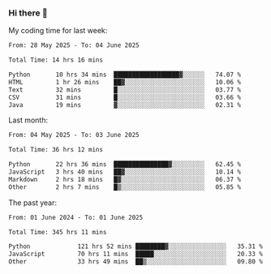 ### Hi there 👋

My coding time for last week:

<!--START_SECTION:week-->

```txt
From: 28 May 2025 - To: 04 June 2025

Total Time: 14 hrs 16 mins

Python       10 hrs 34 mins  ██████████████████▓░░░░░░   74.07 %
HTML         1 hr 26 mins    ██▓░░░░░░░░░░░░░░░░░░░░░░   10.06 %
Text         32 mins         █░░░░░░░░░░░░░░░░░░░░░░░░   03.77 %
CSV          31 mins         █░░░░░░░░░░░░░░░░░░░░░░░░   03.66 %
Java         19 mins         ▓░░░░░░░░░░░░░░░░░░░░░░░░   02.31 %
```

<!--END_SECTION:week-->

Last month:

<!--START_SECTION:month-->

```txt
From: 04 May 2025 - To: 03 June 2025

Total Time: 36 hrs 12 mins

Python       22 hrs 36 mins  ███████████████▓░░░░░░░░░   62.45 %
JavaScript   3 hrs 40 mins   ██▓░░░░░░░░░░░░░░░░░░░░░░   10.14 %
Markdown     2 hrs 18 mins   █▓░░░░░░░░░░░░░░░░░░░░░░░   06.37 %
Other        2 hrs 7 mins    █▒░░░░░░░░░░░░░░░░░░░░░░░   05.85 %
```

<!--END_SECTION:month-->

The past year:

<!--START_SECTION:year-->

```txt
From: 01 June 2024 - To: 01 June 2025

Total Time: 345 hrs 11 mins

Python             121 hrs 52 mins ████████▓░░░░░░░░░░░░░░░░   35.31 %
JavaScript         70 hrs 11 mins  █████░░░░░░░░░░░░░░░░░░░░   20.33 %
Other              33 hrs 49 mins  ██▒░░░░░░░░░░░░░░░░░░░░░░   09.80 %
```

<!--END_SECTION:year-->
